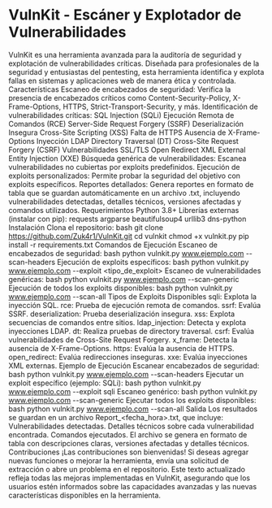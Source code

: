 # **VulnKit - Escáner y Explotador de Vulnerabilidades**

VulnKit es una herramienta avanzada para la auditoría de seguridad y explotación de vulnerabilidades críticas. Diseñada para profesionales de la seguridad y entusiastas del pentesting, esta herramienta identifica y explota fallas en sistemas y aplicaciones web de manera ética y controlada.
Características
Escaneo de encabezados de seguridad: Verifica la presencia de encabezados críticos como Content-Security-Policy, X-Frame-Options, HTTPS, Strict-Transport-Security, y más.
Identificación de vulnerabilidades críticas:
SQL Injection (SQLi)
Ejecución Remota de Comandos (RCE)
Server-Side Request Forgery (SSRF)
Deserialización Insegura
Cross-Site Scripting (XSS)
Falta de HTTPS
Ausencia de X-Frame-Options
Inyección LDAP
Directory Traversal (DT)
Cross-Site Request Forgery (CSRF)
Vulnerabilidades SSL/TLS
Open Redirect
XML External Entity Injection (XXE)
Búsqueda genérica de vulnerabilidades: Escanea vulnerabilidades no cubiertas por exploits predefinidos.
Ejecución de exploits personalizados: Permite probar la seguridad del objetivo con exploits específicos.
Reportes detallados: Genera reportes en formato de tabla que se guardan automáticamente en un archivo .txt, incluyendo vulnerabilidades detectadas, detalles técnicos, versiones afectadas y comandos utilizados.
Requerimientos
Python 3.8+
Librerías externas (instalar con pip):
requests
argparse
beautifulsoup4
urllib3
dns-python
Instalación
Clona el repositorio:
bash
git clone https://github.com/Zuk4r1/VulnKit.git
cd vulnkit
chmod +x vulnkit.py
pip install -r requirements.txt
Comandos de Ejecución
Escaneo de encabezados de seguridad:
bash
python vulnkit.py www.ejemplo.com --scan-headers
Ejecución de exploits específicos:
bash
python vulnkit.py www.ejemplo.com --exploit <tipo_de_exploit>
Escaneo de vulnerabilidades genéricas:
bash
python vulnkit.py www.ejemplo.com --scan-generic
Ejecución de todos los exploits disponibles:
bash
python vulnkit.py www.ejemplo.com --scan-all
Tipos de Exploits Disponibles
sqli: Explota la inyección SQL.
rce: Prueba de ejecución remota de comandos.
ssrf: Evalúa SSRF.
deserialization: Prueba deserialización insegura.
xss: Explota secuencias de comandos entre sitios.
ldap_injection: Detecta y explota inyecciones LDAP.
dt: Realiza pruebas de directory traversal.
csrf: Evalúa vulnerabilidades de Cross-Site Request Forgery.
x_frame: Detecta la ausencia de X-Frame-Options.
https: Evalúa la ausencia de HTTPS.
open_redirect: Evalúa redirecciones inseguras.
xxe: Evalúa inyecciones XML externas.
Ejemplo de Ejecución
Escanear encabezados de seguridad:
bash
python vulnkit.py www.ejemplo.com --scan-headers
Ejecutar un exploit específico (ejemplo: SQLi):
bash
python vulnkit.py www.ejemplo.com --exploit sqli
Escaneo genérico:
bash
python vulnkit.py www.ejemplo.com --scan-generic
Ejecutar todos los exploits disponibles:
bash
python vulnkit.py www.ejemplo.com --scan-all
Salida
Los resultados se guardan en un archivo Report_<fecha_hora>.txt, que incluye:
Vulnerabilidades detectadas.
Detalles técnicos sobre cada vulnerabilidad encontrada.
Comandos ejecutados.
El archivo se genera en formato de tabla con descripciones claras, versiones afectadas y detalles técnicos.
Contribuciones
¡Las contribuciones son bienvenidas! Si deseas agregar nuevas funciones o mejorar la herramienta, envía una solicitud de extracción o abre un problema en el repositorio. Este texto actualizado refleja todas las mejoras implementadas en VulnKit, asegurando que los usuarios estén informados sobre las capacidades avanzadas y las nuevas características disponibles en la herramienta.
